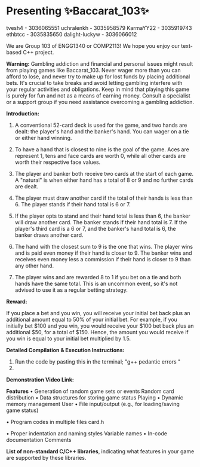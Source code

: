 # Presenting ✨Baccarat_103✨

tvesh4 - 3036065551
uchralenkh - 3035958579
KarmaYY22 - 3035919743
ethbtcc - 3035835650
dalight-luckyw - 3036066012

We are Group 103 of ENGG1340 or COMP2113! We hope you enjoy our text-based C++ project.

**Warning:**
Gambling addiction and financial and personal issues might result from playing games like Baccarat_103. Never wager more than you can afford to lose, and never try to make up for lost funds by placing additional bets. It's crucial to take breaks and avoid letting gambling interfere with your regular activities and obligations. Keep in mind that playing this game is purely for fun and not as a means of earning money. Consult a specialist or a support group if you need assistance overcoming a gambling addiction.

**Introduction:**

1. A conventional 52-card deck is used for the game, and two hands are dealt: the player's hand and the banker's hand. You can wager on a tie or either hand winning.

2. To have a hand that is closest to nine is the goal of the game. Aces are represent 1, tens and face cards are worth 0, while all other cards are worth their respective face values.

3. The player and banker both receive two cards at the start of each game. A "natural" is when either hand has a total of 8 or 9 and no further cards are dealt.

4. The player must draw another card if the total of their hands is less than 6. The player stands if their hand total is 6 or 7.

5. If the player opts to stand and their hand total is less than 6, the banker will draw another card. The banker stands if their hand total is 7. If the player's third card is a 6 or 7, and the banker's hand total is 6, the banker draws another card.

6. The hand with the closest sum to 9 is the one that wins. The player wins and is paid even money if their hand is closer to 9. The banker wins and receives even money less a commission if their hand is closer to 9 than any other hand.

7. The player wins and are rewarded 8 to 1 if you bet on a tie and both hands have the same total. This is an uncommon event, so it's not advised to use it as a regular betting strategy.

**Reward:**

If you place a bet and you win, you will receive your initial bet back plus an additional amount equal to 50% of your initial bet. 
For example, if you initially bet $100 and you win, you would receive your $100 bet back plus an additional $50, for a total of $150. Hence, the amount you would receive if you win is equal to your initial bet multiplied by 1.5.

**Detailed Compilation & Execution Instructions:**

1. Run the code by pasting this in the terminal; "g++ pedantic errors    "
2. 

**Demonstration Video Link:**



**Features**
• Generation of random game sets or events
    Random card distribution
• Data structures for storing game status
    Playing
• Dynamic memory management
    User
• File input/output (e.g., for loading/saving game status)
    
• Program codes in multiple files
    card.h
    
• Proper indentation and naming styles
    Variable names
• In-code documentation
    Comments



**List of non-standard C/C++ libraries**, indicating what features in your game are supported by these libraries.







